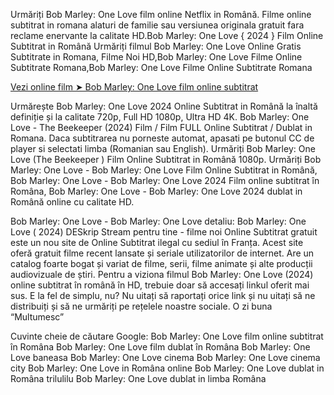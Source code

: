 Urmăriți Bob Marley: One Love film online Netflix in Română. Filme online subtitrat in romana alaturi de familie sau versiunea originala gratuit fara reclame enervante la calitate HD.Bob Marley: One Love { 2024 } Film Online Subtitrat in Română
Urmăriți filmul Bob Marley: One Love Online Gratis Subtitrate in Romana, Filme Noi HD,Bob Marley: One Love Filme Online Subtitrate Romana,Bob Marley: One Love Filme Online Subtitrate Romana

[Vezi online film ➤ Bob Marley: One Love film online subtitrat]( https://awiw.cairmovies.top/ro/movie/802219/bob-marley-one-love)

Urmărește Bob Marley: One Love 2024 Online Subtitrat in Română la înaltă definiție și la calitate 720p, Full HD 1080p, Ultra HD 4K.
Bob Marley: One Love - The Beekeeper (2024) Film / Film FULL Online Subtitrat / Dublat in Romana. Daca subtitrarea nu porneste automat, apasati pe butonul CC de player si selectati limba (Romanian sau English). Urmăriți Bob Marley: One Love (The Beekeeper ) Film Online Subtitrat in Română 1080p.
Urmăriți Bob Marley: One Love - Bob Marley: One Love Film Online Subtitrat in Română, Bob Marley: One Love - Bob Marley: One Love 2024 Film online subtitrat în Româna, Bob Marley: One Love - Bob Marley: One Love 2024 dublat in Română online cu calitate HD.

Bob Marley: One Love - Bob Marley: One Love detaliu:
Bob Marley: One Love ( 2024) DESkrip
Stream pentru tine - filme noi Online Subtitrat gratuit este un nou site de Online Subtitrat ilegal cu sediul în Franța. Acest site oferă gratuit filme recent lansate și seriale utilizatorilor de internet. Are un catalog foarte bogat și variat de filme, serii, filme animate și alte producții audiovizuale de știri.
Pentru a viziona filmul Bob Marley: One Love (2024) online subtitrat în română în HD, trebuie doar să accesați linkul oferit mai sus. E la fel de simplu, nu?
Nu uitați să raportați orice link și nu uitați să ne distribuiți și să ne urmăriți pe rețelele noastre sociale.
O zi buna “Multumesc”

Cuvinte cheie de căutare Google:
Bob Marley: One Love film online subtitrat în Româna
Bob Marley: One Love film dublat în Româna
Bob Marley: One Love baneasa
Bob Marley: One Love cinema
Bob Marley: One Love cinema city
Bob Marley: One Love in Româna online
Bob Marley: One Love dublat in Româna trilulilu
Bob Marley: One Love dublat in limba Româna
